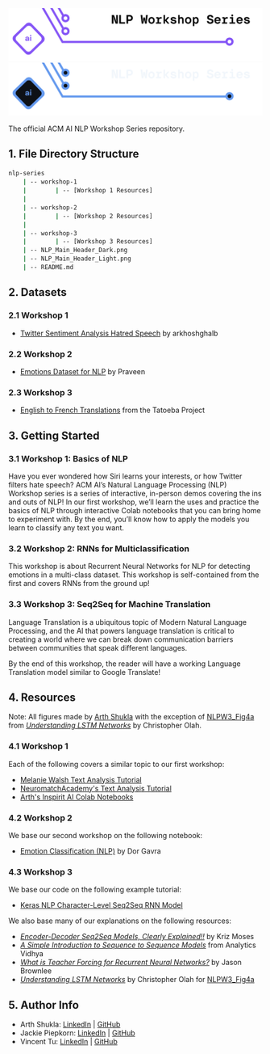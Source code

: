 <!--
title: NLP Series
description: A 3-part series on natural language processing. Learn about text classification, RNNs, and language translation! 
-->
    
![Header for Workshop 3: Seq 2 Seq for Translation](./NLP_Main_Header_Light.png#gh-light-mode-only)
![Header for Workshop 3: Seq 2 Seq for Translation](./NLP_Main_Header_Dark.png#gh-dark-mode-only)

The official ACM AI NLP Workshop Series repository.

## 1. File Directory Structure

```bash
nlp-series
    | -- workshop-1
    |        | -- [Workshop 1 Resources]
    |
    | -- workshop-2
    |        | -- [Workshop 2 Resources]
    |
    | -- workshop-3
    |        | -- [Workshop 3 Resources]
    | -- NLP_Main_Header_Dark.png
    | -- NLP_Main_Header_Light.png
    | -- README.md
```

## 2. Datasets

### 2.1 Workshop 1
- [Twitter Sentiment Analysis Hatred Speech](https://www.kaggle.com/datasets/arkhoshghalb/twitter-sentiment-analysis-hatred-speech) by arkhoshghalb

### 2.2 Workshop 2
- [Emotions Dataset for NLP](https://www.kaggle.com/datasets/praveengovi/emotions-dataset-for-nlp) by Praveen

### 2.3 Workshop 3
- [English to French Translations](http://www.manythings.org/anki) from the Tatoeba Project


## 3. Getting Started

### 3.1 Workshop 1: Basics of NLP

Have you ever wondered how Siri learns your interests, or how Twitter filters hate speech? ACM AI’s Natural Language Processing (NLP) Workshop series is a series of interactive, in-person demos covering the ins and outs of NLP!  In our first workshop, we’ll learn the uses and practice the basics of NLP through interactive Colab notebooks that you can bring home to experiment with. By the end, you’ll know how to apply the models you learn to classify any text you want.

### 3.2 Workshop 2: RNNs for Multiclassification

This workshop is about Recurrent Neural Networks for NLP for detecting emotions in a multi-class dataset. This workshop is self-contained from the first and covers RNNs from the ground up!

### 3.3 Workshop 3: Seq2Seq for Machine Translation

Language Translation is a ubiquitous topic of Modern Natural Language Processing, and the AI that powers language translation is critical to creating a world where we can break down communication barriers between communities that speak different languages.

By the end of this workshop, the reader will have a working Language Translation model similar to Google Translate!


## 4. Resources

Note: All figures made by [Arth Shukla](#5-author-info) with the exception of [NLPW3_Fig4a](./workshop-3/figures/NLPW3_Fig4a.png) from [*Understanding LSTM Networks*](https://colah.github.io/posts/2015-08-Understanding-LSTMs/) by Christopher Olah.

### 4.1 Workshop 1

Each of the following covers a similar topic to our first workshop:
- [Melanie Walsh Text Analysis Tutorial](https://melaniewalsh.github.io/Intro-Cultural-Analytics/05-Text-Analysis/04-Sentiment-Analysis.html#) 
- [NeuromatchAcademy's Text Analysis Tutorial](https://github.com/NeuromatchAcademy/course-content-dl/tree/main/tutorials)
- [Arth's Inspirit AI Colab Notebooks](https://drive.google.com/drive/folders/1y7R_lD8-OAyMD6oecoShiDl23ke5Nai0)

### 4.2 Workshop 2

We base our second workshop on the following notebook:
- [Emotion Classification (NLP)](https://www.kaggle.com/code/dorgavra/emotion-classification-nlp/notebook) by Dor Gavra

### 4.3 Workshop 3

We base our code on the following example tutorial:
- [Keras NLP Character-Level Seq2Seq RNN Model](https://keras.io/examples/nlp/lstm_seq2seq/)

We also base many of our explanations on the following resources:
- [*Encoder-Decoder Seq2Seq Models, Clearly Explained!!*](https://medium.com/analytics-vidhya/encoder-decoder-seq2seq-models-clearly-explained-c34186fbf49b) by Kriz Moses
- [*A Simple Introduction to Sequence to Sequence Models*](https://www.analyticsvidhya.com/blog/2020/08/a-simple-introduction-to-sequence-to-sequence-models/#:~:text=Sequence%20to%20Sequence%20) from Analytics Vidhya
- [*What is Teacher Forcing for Recurrent Neural Networks?*](https://machinelearningmastery.com/teacher-forcing-for-recurrent-neural-networks/) by Jason Brownlee
- [*Understanding LSTM Networks*](https://colah.github.io/posts/2015-08-Understanding-LSTMs/) by Christopher Olah for [NLPW3_Fig4a](./workshop-3/figures/NLPW3_Fig4a.png)


## 5. Author Info

- Arth Shukla: [LinkedIn](https://www.linkedin.com/in/arth-shukla/) | [GitHub](https://github.com/arth-shukla)
- Jackie Piepkorn: [LinkedIn](https://www.linkedin.com/in/jackie-piepkorn-70295418a/) | [GitHub](https://github.com/jackiepiepkorn)
- Vincent Tu: [LinkedIn](https://www.linkedin.com/in/vincent-tu-422b18208/) | [GitHub](https://github.com/alckasoc)
